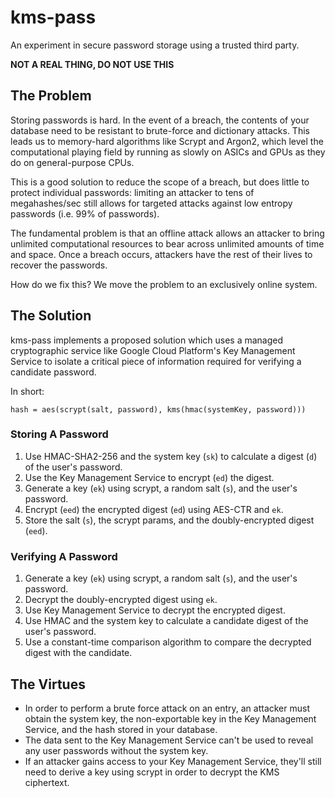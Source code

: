 # kms-pass

An experiment in secure password storage using a trusted third party.

**NOT A REAL THING, DO NOT USE THIS**

## The Problem

Storing passwords is hard. In the event of a breach, the contents of your database need to be
resistant to brute-force and dictionary attacks. This leads us to memory-hard algorithms like Scrypt
and Argon2, which level the computational playing field by running as slowly on ASICs and GPUs as
they do on general-purpose CPUs.

This is a good solution to reduce the scope of a breach, but does little to protect individual
passwords: limiting an attacker to tens of megahashes/sec still allows for targeted attacks against
low entropy passwords (i.e. 99% of passwords).

The fundamental problem is that an offline attack allows an attacker to bring unlimited
computational resources to bear across unlimited amounts of time and space. Once a breach occurs,
attackers have the rest of their lives to recover the passwords.

How do we fix this? We move the problem to an exclusively online system.

## The Solution

kms-pass implements a proposed solution which uses a managed cryptographic service like Google Cloud
Platform's Key Management Service to isolate a critical piece of information required for verifying
a candidate password.

In short:

``` 
hash = aes(scrypt(salt, password), kms(hmac(systemKey, password)))
```

### Storing A Password

1. Use HMAC-SHA2-256 and the system key (`sk`) to calculate a digest (`d`) of the user's password.
2. Use the Key Management Service to encrypt (`ed`) the digest.
3. Generate a key (`ek`) using scrypt, a random salt (`s`), and the user's password.
4. Encrypt (`eed`) the encrypted digest (`ed`) using AES-CTR and `ek`.
5. Store the salt (`s`), the scrypt params, and the doubly-encrypted digest (`eed`).

### Verifying A Password

1. Generate a key (`ek`) using scrypt, a random salt (`s`), and the user's password.
2. Decrypt the doubly-encrypted digest using `ek`.
3. Use Key Management Service to decrypt the encrypted digest.
4. Use HMAC and the system key to calculate a candidate digest of the user's password.
5. Use a constant-time comparison algorithm to compare the decrypted digest with the candidate.

## The Virtues

* In order to perform a brute force attack on an entry, an attacker must obtain the system key, the
  non-exportable key in the Key Management Service, and the hash stored in your database.
* The data sent to the Key Management Service can't be used to reveal any user passwords without
  the system key.
* If an attacker gains access to your Key Management Service, they'll still need to derive a key
  using scrypt in order to decrypt the KMS ciphertext.
